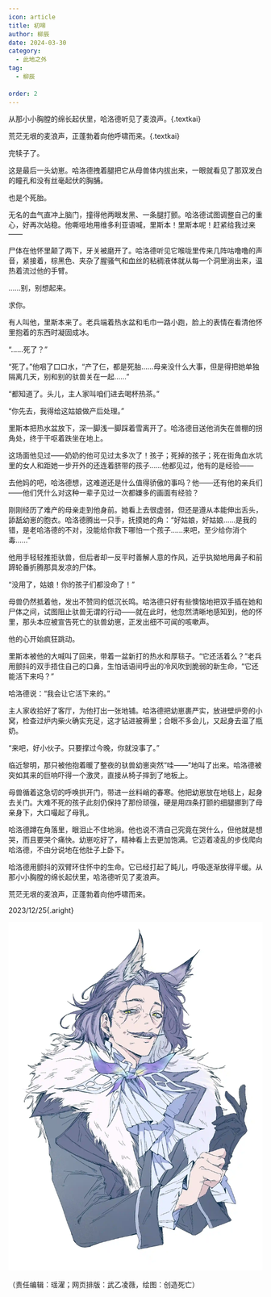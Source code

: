 ```yaml
---
icon: article
title: 初啼
author: 柳辰
date: 2024-03-30
category:
  - 此地之外
tag:
  - 柳辰

order: 2
---
```


从那小小胸膛的绵长起伏里，哈洛德听见了麦浪声。{.textkai}

荒茫无垠的麦浪声，正蓬勃着向他呼啸而来。{.textkai}

<!-- more -->

完犊子了。

这是最后一头幼崽。哈洛德拽着腿把它从母兽体内拔出来，一眼就看见了那双发白的瞳孔和没有丝毫起伏的胸脯。

也是个死胎。

无名的血气直冲上脑门，撞得他两眼发黑、一条腿打颤。哈洛德试图调整自己的重心，好再次站稳。他嘶哑地用维多利亚语喊，里斯本！里斯本呢！赶紧给我过来——

尸体在他怀里颠了两下，牙关被磨开了。哈洛德听见它喉咙里传来几阵咕噜噜的声音，紧接着，棕黑色、夹杂了腥骚气和血丝的粘稠液体就从每一个洞里淌出来，温热着流过他的手臂。

……别，别想起来。

求你。

有人叫他，里斯本来了。老兵端着热水盆和毛巾一路小跑，脸上的表情在看清他怀里抱着的东西时凝固成冰。

“……死了？”

“死了。”他咽了口口水，“产了仨，都是死胎……母亲没什么大事，但是得把她单独隔离几天，别和别的驮兽关在一起……”

“都知道了。头儿，主人家叫咱们进去喝杯热茶。”

“你先去，我得给这姑娘做产后处理。”

里斯本把热水盆放下，深一脚浅一脚踩着雪离开了。哈洛德目送他消失在兽棚的拐角处，终于干呕着跌坐在地上。

这场面他见过——奶奶的他可见过太多次了！孩子；死掉的孩子；死在街角血水坑里的女人和距她一步开外的还连着脐带的孩子……他都见过，他有的是经验——

去他妈的吧，哈洛德想，这难道还是什么值得骄傲的事吗？他——还有他的亲兵们——他们凭什么对这种一辈子见过一次都嫌多的画面有经验？

刚刚经历了难产的母亲走到他身前。她看上去很虚弱，但还是遵从本能伸出舌头，舔舐幼崽的胞衣。哈洛德腾出一只手，抚摸她的角：“好姑娘，好姑娘……是我的错，是老哈洛德的不对，没能给你救下哪怕一个孩子……来吧，至少给你消个毒……”

他用手轻轻推拒驮兽，但后者却一反平时善解人意的作风，近乎执拗地用鼻子和前蹄轮番折腾那具发凉的尸体。

“没用了，姑娘！你的孩子们都没命了！”

母兽仍然抵着他，发出不赞同的低沉长鸣。哈洛德只好有些懊恼地把双手插在她和尸体之间，试图阻止驮兽无谓的行动——就在此时，他忽然清晰地感知到，他的怀里，那头本应被宣告死亡的驮兽幼崽，正发出细不可闻的咳嗽声。

他的心开始疯狂跳动。

里斯本被他的大喊叫了回来，带着一盆新打的热水和厚毯子。“它还活着么？”老兵用颤抖的双手捂住自己的口鼻，生怕话语间呼出的冷风吹到脆弱的新生命，“它还能活下来吗？”

哈洛德说：“我会让它活下来的。”

主人家收拾好了客厅，为他打出一张地铺。哈洛德把幼崽裹严实，放进壁炉旁的小窝，检查过炉内柴火确实充足，这才钻进被褥里；合眼不多会儿，又起身去温了瓶奶。

“来吧，好小伙子。只要撑过今晚，你就没事了。”

临近黎明，那只被他抱着暖了整夜的驮兽幼崽突然“哇——”地叫了出来。哈洛德被突如其来的巨响吓得一个激灵，直接从椅子摔到了地板上。

母兽循着这急切的呼唤拱开门，带进一丝料峭的春寒。他把幼崽放在地毯上，起身去关门。大难不死的孩子此刻仍保持了那份顽强，硬是用四条打颤的细腿挪到了母亲身下，大口嘬起了母乳。

哈洛德蹲在角落里，眼泪止不住地淌。他也说不清自己究竟在哭什么，但他就是想哭，而且要哭个痛快。幼崽吃好了，精神看上去更加饱满。它迈着凌乱的步伐爬向哈洛德，不由分说地在他肚子上卧下。

哈洛德用颤抖的双臂环住怀中的生命。它已经打起了盹儿，呼吸逐渐放得平缓。从那小小胸膛的绵长起伏里，哈洛德听见了麦浪声。

荒茫无垠的麦浪声，正蓬勃着向他呼啸而来。<eod />

2023/12/25{.aright}

![](./res/illustration/文章配图（创造死亡）.webp)

（责任编辑：瑶濯；网页排版：武乙凌薇，绘图：创造死亡）

<FakeAds />